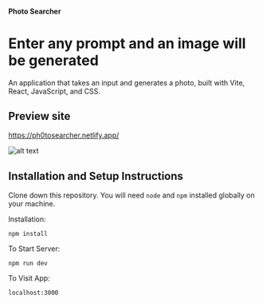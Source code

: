 


#### Photo Searcher
# Enter any prompt and an image will be generated

An application that takes an input and generates a photo, built with Vite, React, JavaScript, and CSS.

## Preview site
https://ph0tosearcher.netlify.app/


![alt text](https://iili.io/HJrHXMx.png)





## Installation and Setup Instructions
 

Clone down this repository. You will need `node` and `npm` installed globally on your machine.  

Installation:

`npm install`  

To Start Server:

`npm run dev`   

To Visit App:

`localhost:3000`  
